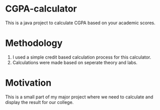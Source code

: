 # CGPA-calculator
This is a java project to calculate CGPA based on your academic scores.

# Methodology
1. I used a simple credit based calculation process for this calculator.
2. Calculations were made based on seperate theory and labs.

# Motivation 
This is a small part of my major project where we need to calculate and display the result for our college.
